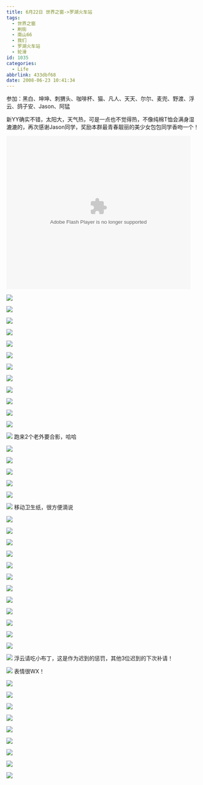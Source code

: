 ```yaml
---
title: 6月22日 世界之窗->罗湖火车站
tags:
  - 世界之窗
  - 刷街
  - 南山66
  - 我们
  - 罗湖火车站
  - 轮滑
id: 1035
categories:
  - Life
abbrlink: 433dbf68
date: 2008-06-23 10:41:34
---
```


参加：黑白、坤坤、刺猬头、咖啡杯、猫、凡人、天天、尔尔、麦兜、野渡、浮云、鸽子安、Jason、阿猛 

新YY确实不错，太阳大，天气热，可是一点也不觉得热，不像纯棉T恤会满身湿漉漉的，再次感谢Jason同学，奖励本群最青春靓丽的美少女包包同学香吻一个！ 

<object classid="clsid:D27CDB6E-AE6D-11cf-96B8-444553540000" codebase="http://download.macromedia.com/pub/shockwave/cabs/flash/swflash.cab#version=6,0,29,0" width="480" height="400"><param name="movie" value="http://player.youku.com/player.php/sid/XMzI1MDY4NjA=/v.swf"><param name="quality" value="high"><param name="play" value="true"><embed src="http://player.youku.com/player.php/sid/XMzI1MDY4NjA=/v.swf" quality="high" pluginspage="http://www.macromedia.com/go/getflashplayer" type="application/x-shockwave-flash" width="480" height="400" play="true"></embed></object>

![](/images/2008/06/23_23_104134_10168.jpg) 

![](/images/2008/06/23_23_104134_0_10169.jpg) 

![](/images/2008/06/23_23_104134_1_10170.jpg) 

![](/images/2008/06/23_23_104134_2_10171.jpg) 

![](/images/2008/06/23_23_104134_3_10172.jpg) 

![](/images/2008/06/23_23_104134_4_10173.jpg) 

![](/images/2008/06/23_23_104134_5_10174.jpg) 

![](/images/2008/06/23_23_104134_6_10175.jpg) 

![](/images/2008/06/23_23_104134_7_10176.jpg) 

![](/images/2008/06/23_23_104134_8_10177.jpg) 

![](/images/2008/06/23_23_104134_9_10178.jpg) 

![](/images/2008/06/23_23_104134_10_10179.jpg) 

![](/images/2008/06/23_23_104134_11_10180.jpg) 
跑来2个老外要合影，哈哈 

![](/images/2008/06/23_23_104134_12_10181.jpg) 

![](/images/2008/06/23_23_104134_13_10182.jpg) 

![](/images/2008/06/23_23_104134_14_10183.jpg) 

![](/images/2008/06/23_23_104134_15_10184.jpg) 

![](/images/2008/06/23_23_104134_16_10185.jpg) 

![](/images/2008/06/23_23_104134_17_10186.jpg) 
移动卫生纸，很方便滴说 

![](/images/2008/06/23_23_104134_18_10187.jpg) 

![](/images/2008/06/23_23_104134_19_10188.jpg) 

![](/images/2008/06/23_23_104134_20_10189.jpg) 

![](/images/2008/06/23_23_104134_21_10190.jpg) 

![](/images/2008/06/23_23_104134_22_10191.jpg) 

![](/images/2008/06/23_23_104134_23_10192.jpg) 

![](/images/2008/06/23_23_104134_24_10193.jpg) 

![](/images/2008/06/23_23_104134_25_10194.jpg) 

![](/images/2008/06/23_23_104134_26_10195.jpg) 

![](/images/2008/06/23_23_104134_27_10196.jpg) 

![](/images/2008/06/23_23_104134_28_10197.jpg) 

![](/images/2008/06/23_23_104134_29_10198.jpg) 

![](/images/2008/06/23_23_104134_30_10199.jpg) 
浮云请吃小布丁，这是作为迟到的惩罚，其他3位迟到的下次补请！ 

![](/images/2008/06/23_23_104134_31_10200.jpg) 
表情很WX！ 

![](/images/2008/06/23_23_104134_32_10201.jpg) 

![](/images/2008/06/23_23_104134_33_10202.jpg) 

![](/images/2008/06/23_23_104134_34_10203.jpg) 

![](/images/2008/06/23_23_104134_35_10204.jpg) 

![](/images/2008/06/23_23_104134_36_10205.jpg) 

![](/images/2008/06/23_23_104134_37_10206.jpg) 

![](/images/2008/06/23_23_104134_38_10207.jpg) 

![](/images/2008/06/23_23_104134_39_10208.jpg) 

![](/images/2008/06/23_23_125655_10209.jpg)